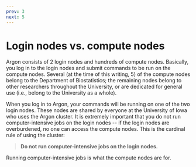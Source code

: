 ```yaml
---
prev: 3
next: 5
---
```


# Login nodes vs. compute nodes

Argon consists of 2 login nodes and hundreds of compute nodes.  Basically, you
log in to the login nodes and submit commands to be run on the compute nodes.
Several (at the time of this writing, 5) of the compute nodes belong to the
Department of Biostatistics; the remaining nodes belong to other researchers
throughout the University, or are dedicated for general use (i.e., belong to the
University as a whole).

When you log in to Argon, your commands will be running on one of the two login
nodes.  These nodes are shared by everyone at the University of Iowa who uses
the Argon cluster.  It is extremely important that you do not run
computer-intensive jobs on the login nodes -- if the login nodes are
overburdened, no one can access the compute nodes.  This is the cardinal rule of
using the cluster:

<blockquote class="blockquote">
<b>Do not run computer-intensive jobs on the login nodes.</b>
</blockquote>

Running computer-intensive jobs is what the compute nodes are for.
